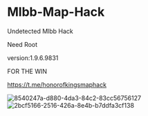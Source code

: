 # Mlbb-Map-Hack

Undetected Mlbb Hack

Need Root

version:1.9.6.9831


FOR THE WIN

https://t.me/honorofkingsmaphack

![8540247a-d880-4da3-84c2-83cc56756127](https://github.com/user-attachments/assets/56cb5df2-fbbb-4b7e-899c-b1f1e3c403a9)
![2bcf5166-2516-426a-8e4b-b7ddfa3cf138](https://github.com/user-attachments/assets/ca1f0dd4-9202-4888-b752-020f328edef9)
